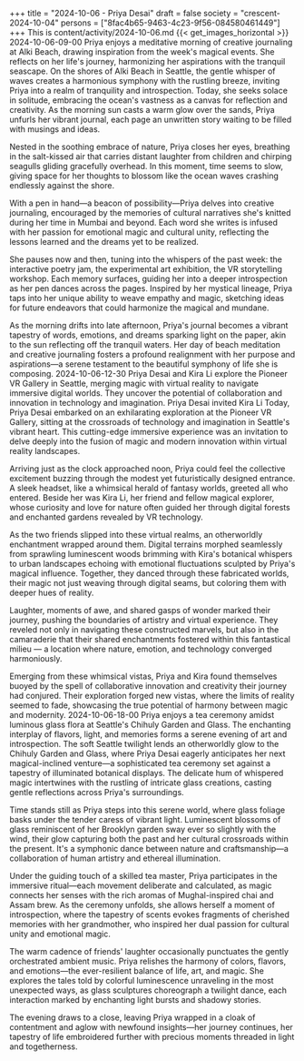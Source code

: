 +++
title = "2024-10-06 - Priya Desai"
draft = false
society = "crescent-2024-10-04"
persons = ["8fac4b65-9463-4c23-9f56-084580461449"]
+++
This is content/activity/2024-10-06.md
{{< get_images_horizontal >}}
2024-10-06-09-00
Priya enjoys a meditative morning of creative journaling at Alki Beach, drawing inspiration from the week's magical events. She reflects on her life's journey, harmonizing her aspirations with the tranquil seascape.
On the shores of Alki Beach in Seattle, the gentle whisper of waves creates a harmonious symphony with the rustling breeze, inviting Priya into a realm of tranquility and introspection. Today, she seeks solace in solitude, embracing the ocean's vastness as a canvas for reflection and creativity. As the morning sun casts a warm glow over the sands, Priya unfurls her vibrant journal, each page an unwritten story waiting to be filled with musings and ideas.

Nested in the soothing embrace of nature, Priya closes her eyes, breathing in the salt-kissed air that carries distant laughter from children and chirping seagulls gliding gracefully overhead. In this moment, time seems to slow, giving space for her thoughts to blossom like the ocean waves crashing endlessly against the shore.

With a pen in hand—a beacon of possibility—Priya delves into creative journaling, encouraged by the memories of cultural narratives she's knitted during her time in Mumbai and beyond. Each word she writes is infused with her passion for emotional magic and cultural unity, reflecting the lessons learned and the dreams yet to be realized.

She pauses now and then, tuning into the whispers of the past week: the interactive poetry jam, the experimental art exhibition, the VR storytelling workshop. Each memory surfaces, guiding her into a deeper introspection as her pen dances across the pages. Inspired by her mystical lineage, Priya taps into her unique ability to weave empathy and magic, sketching ideas for future endeavors that could harmonize the magical and mundane.

As the morning drifts into late afternoon, Priya's journal becomes a vibrant tapestry of words, emotions, and dreams sparking light on the paper, akin to the sun reflecting off the tranquil waters. Her day of beach meditation and creative journaling fosters a profound realignment with her purpose and aspirations—a serene testament to the beautiful symphony of life she is composing.
2024-10-06-12-30
Priya Desai and Kira Li explore the Pioneer VR Gallery in Seattle, merging magic with virtual reality to navigate immersive digital worlds. They uncover the potential of collaboration and innovation in technology and imagination.
Priya Desai invited Kira Li
Today, Priya Desai embarked on an exhilarating exploration at the Pioneer VR Gallery, sitting at the crossroads of technology and imagination in Seattle's vibrant heart. This cutting-edge immersive experience was an invitation to delve deeply into the fusion of magic and modern innovation within virtual reality landscapes.

Arriving just as the clock approached noon, Priya could feel the collective excitement buzzing through the modest yet futuristically designed entrance. A sleek headset, like a whimsical herald of fantasy worlds, greeted all who entered. Beside her was Kira Li, her friend and fellow magical explorer, whose curiosity and love for nature often guided her through digital forests and enchanted gardens revealed by VR technology.

As the two friends slipped into these virtual realms, an otherworldly enchantment wrapped around them. Digital terrains morphed seamlessly from sprawling luminescent woods brimming with Kira's botanical whispers to urban landscapes echoing with emotional fluctuations sculpted by Priya's magical influence. Together, they danced through these fabricated worlds, their magic not just weaving through digital seams, but coloring them with deeper hues of reality.

Laughter, moments of awe, and shared gasps of wonder marked their journey, pushing the boundaries of artistry and virtual experience. They reveled not only in navigating these constructed marvels, but also in the camaraderie that their shared enchantments fostered within this fantastical milieu — a location where nature, emotion, and technology converged harmoniously.

Emerging from these whimsical vistas, Priya and Kira found themselves buoyed by the spell of collaborative innovation and creativity their journey had conjured. Their exploration forged new vistas, where the limits of reality seemed to fade, showcasing the true potential of harmony between magic and modernity.
2024-10-06-18-00
Priya enjoys a tea ceremony amidst luminous glass flora at Seattle's Chihuly Garden and Glass. The enchanting interplay of flavors, light, and memories forms a serene evening of art and introspection.
The soft Seattle twilight lends an otherworldly glow to the Chihuly Garden and Glass, where Priya Desai eagerly anticipates her next magical-inclined venture—a sophisticated tea ceremony set against a tapestry of illuminated botanical displays. The delicate hum of whispered magic intertwines with the rustling of intricate glass creations, casting gentle reflections across Priya's surroundings. 

Time stands still as Priya steps into this serene world, where glass foliage basks under the tender caress of vibrant light. Luminescent blossoms of glass reminiscent of her Brooklyn garden sway ever so slightly with the wind, their glow capturing both the past and her cultural crossroads within the present. It's a symphonic dance between nature and craftsmanship—a collaboration of human artistry and ethereal illumination.

Under the guiding touch of a skilled tea master, Priya participates in the immersive ritual—each movement deliberate and calculated, as magic connects her senses with the rich aromas of Mughal-inspired chai and Assam brew. As the ceremony unfolds, she allows herself a moment of introspection, where the tapestry of scents evokes fragments of cherished memories with her grandmother, who inspired her dual passion for cultural unity and emotional magic. 

The warm cadence of friends' laughter occasionally punctuates the gently orchestrated ambient music. Priya relishes the harmony of colors, flavors, and emotions—the ever-resilient balance of life, art, and magic. She explores the tales told by colorful luminescence unraveling in the most unexpected ways, as glass sculptures choreograph a twilight dance, each interaction marked by enchanting light bursts and shadowy stories.

The evening draws to a close, leaving Priya wrapped in a cloak of contentment and aglow with newfound insights—her journey continues, her tapestry of life embroidered further with precious moments threaded in light and togetherness.
